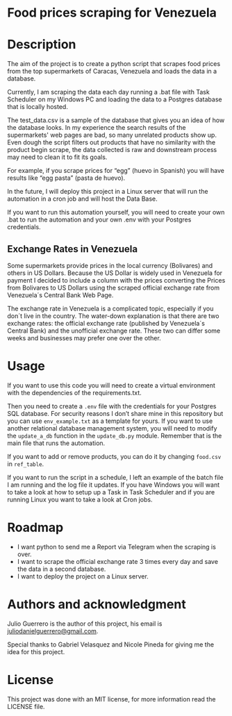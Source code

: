 # Food prices scraping for Venezuela

# Description

The aim of the project is to create a python script that scrapes food prices from the top supermarkets of Caracas, Venezuela and loads the data in a database.

Currently, I am scraping the data each day running a .bat file with Task Scheduler on my Windows PC and loading the data to a Postgres database that is locally hosted. 

The test_data.csv is a sample of the database that gives you an idea of how the database looks. In my experience the search results of the supermarkets' web pages are bad, so many unrelated products show up. Even dough the script filters out products that have no similarity with the product begin scrape, the data collected is raw and downstream process may need to clean it to fit its goals. 

For example, if you scrape prices for “egg” (huevo in Spanish) you will have results like “egg pasta” (pasta de huevo).

In the future, I will deploy this project in a Linux server that will run the automation in a cron job and will host the Data Base.

If you want to run this automation yourself, you will need to create your own .bat to run the automation and your own .env with your Postgres credentials.

## Exchange Rates in Venezuela

Some supermarkets provide prices in the local currency (Bolivares) and others in US Dollars. Because the US Dollar is widely used in Venezuela for payment I decided to include a column with the prices converting the Prices from Bolivares to US Dollars using the scraped official exchange rate from Venezuela´s Central Bank Web Page. 

The exchange rate in Venezuela is a complicated topic, especially if you don´t live in the country. The water-down explanation is that there are two exchange rates: the official exchange rate (published by Venezuela´s Central Bank) and the unofficial exchange rate. These two can differ some weeks and businesses may prefer one over the other.


# Usage
If you want to use this code you will need to create a virtual environment with the dependencies of the requirements.txt.

Then you need to create a `.env` file with the credentials for your Postgres SQL database. For security reasons I don’t share mine in this repository but you can use `env_example.txt` as a template for yours. If you want to use another relational database management system, you will need to modify the `update_a_db` function in the `update_db.py` module. Remember that is the main file that runs the automation.

If you want to add or remove products, you can do it by changing `food.csv` in `ref_table`.

If you want to run the script in a schedule, I left an example of the batch file I am running and the log file it updates. If you have Windows you will want to take a look at how to setup up a Task in Task Scheduler and if you are running Linux you want to take a look at Cron jobs. 

# Roadmap
* I want python to send me a Report via Telegram when the scraping is over.
* I want to scrape the official exchange rate 3 times every day and save the data in a second database.
* I want to deploy the project on a Linux server.

# Authors and acknowledgment
Julio Guerrero is the author of this project, his email is juliodanielguerrero@gmail.com.

Special thanks to Gabriel Velasquez and Nicole Pineda for giving me the idea for this project.

# License

This project was done with an MIT license, for more information read the LICENSE file.
